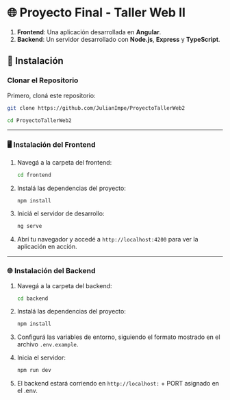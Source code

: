 # 🌐 Proyecto Final - Taller Web II

1. **Frontend**: Una aplicación desarrollada en **Angular**.
2. **Backend**: Un servidor desarrollado con **Node.js**, **Express** y **TypeScript**.


## 🔧 Instalación

### Clonar el Repositorio

Primero, cloná este repositorio:

```bash
git clone https://github.com/JulianImpe/ProyectoTallerWeb2

cd ProyectoTallerWeb2
```

---

### 🖥️ Instalación del Frontend

1. Navegá a la carpeta del frontend:
   ```bash
   cd frontend
   ```

2. Instalá las dependencias del proyecto:
   ```bash
   npm install
   ```

3. Iniciá el servidor de desarrollo:
   ```bash
   ng serve
   ```

4. Abrí tu navegador y accedé a `http://localhost:4200` para ver la aplicación en acción.

---

### 🌐 Instalación del Backend

1. Navegá a la carpeta del backend:
   ```bash
   cd backend
   ```

2. Instalá las dependencias del proyecto:
   ```bash
   npm install
   ```

3. Configurá las variables de entorno, siguiendo el formato mostrado en el archivo `.env.example`.

4. Inicia el servidor:
   ```bash
   npm run dev
   ```

5. El backend estará corriendo en `http://localhost:` + PORT asignado en el .env.
